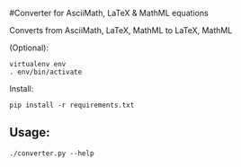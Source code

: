 #Converter for AsciiMath, LaTeX & MathML equations

Converts from AsciiMath, LaTeX, MathML to LaTeX, MathML

(Optional):
```
virtualenv env
. env/bin/activate
```

Install:
```
pip install -r requirements.txt
```

## Usage:

```
./converter.py --help
```
